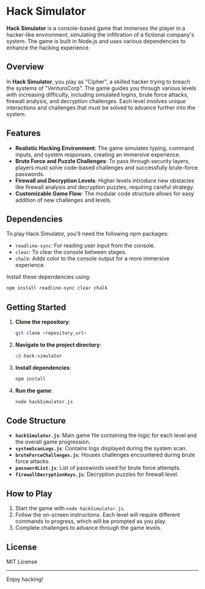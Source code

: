 
# Hack Simulator

**Hack Simulator** is a console-based game that immerses the player in a hacker-like environment, simulating the infiltration of a fictional company's system. The game is built in Node.js and uses various dependencies to enhance the hacking experience.

## Overview
In **Hack Simulator**, you play as "Cipher", a skilled hacker trying to breach the systems of "VenturoCorp". The game guides you through various levels with increasing difficulty, including simulated logins, brute force attacks, firewall analysis, and decryption challenges. Each level involves unique interactions and challenges that must be solved to advance further into the system.

## Features
- **Realistic Hacking Environment**: The game simulates typing, command inputs, and system responses, creating an immersive experience.
- **Brute Force and Puzzle Challenges**: To pass through security layers, players must solve code-based challenges and successfully brute-force passwords.
- **Firewall and Decryption Levels**: Higher levels introduce new obstacles like firewall analysis and decryption puzzles, requiring careful strategy.
- **Customizable Game Flow**: The modular code structure allows for easy addition of new challenges and levels.

## Dependencies
To play Hack Simulator, you'll need the following npm packages:
- `readline-sync`: For reading user input from the console.
- `clear`: To clear the console between stages.
- `chalk`: Adds color to the console output for a more immersive experience.

Install these dependencies using:
```bash
npm install readline-sync clear chalk
```

## Getting Started
1. **Clone the repository**:
    ```bash
    git clone <repository_url>
    ```
2. **Navigate to the project directory**:
    ```bash
    cd hack-simulator
    ```
3. **Install dependencies**:
    ```bash
    npm install
    ```
4. **Run the game**:
    ```bash
    node hackSimulator.js
    ```

## Code Structure
- **`hackSimulator.js`**: Main game file containing the logic for each level and the overall game progression.
- **`systemScanLogs.js`**: Contains logs displayed during the system scan.
- **`bruteForceChallenges.js`**: Houses challenges encountered during brute force attacks.
- **`passwordList.js`**: List of passwords used for brute force attempts.
- **`firewallDecryptionKeys.js`**: Decryption puzzles for firewall level.

## How to Play
1. Start the game with `node hackSimulator.js`.
2. Follow the on-screen instructions. Each level will require different commands to progress, which will be prompted as you play.
3. Complete challenges to advance through the game levels.

## License
MIT License

---

Enjoy hacking!
